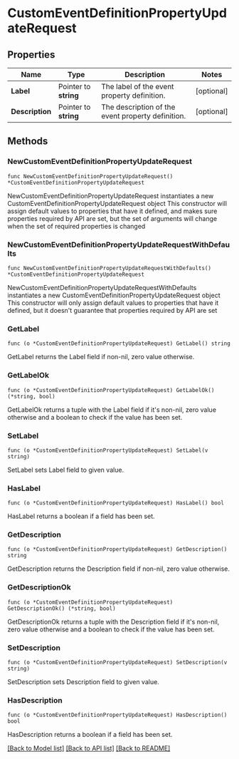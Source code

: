 # CustomEventDefinitionPropertyUpdateRequest

## Properties

Name | Type | Description | Notes
------------ | ------------- | ------------- | -------------
**Label** | Pointer to **string** | The label of the event property definition. | [optional] 
**Description** | Pointer to **string** | The description of the event property definition. | [optional] 

## Methods

### NewCustomEventDefinitionPropertyUpdateRequest

`func NewCustomEventDefinitionPropertyUpdateRequest() *CustomEventDefinitionPropertyUpdateRequest`

NewCustomEventDefinitionPropertyUpdateRequest instantiates a new CustomEventDefinitionPropertyUpdateRequest object
This constructor will assign default values to properties that have it defined,
and makes sure properties required by API are set, but the set of arguments
will change when the set of required properties is changed

### NewCustomEventDefinitionPropertyUpdateRequestWithDefaults

`func NewCustomEventDefinitionPropertyUpdateRequestWithDefaults() *CustomEventDefinitionPropertyUpdateRequest`

NewCustomEventDefinitionPropertyUpdateRequestWithDefaults instantiates a new CustomEventDefinitionPropertyUpdateRequest object
This constructor will only assign default values to properties that have it defined,
but it doesn't guarantee that properties required by API are set

### GetLabel

`func (o *CustomEventDefinitionPropertyUpdateRequest) GetLabel() string`

GetLabel returns the Label field if non-nil, zero value otherwise.

### GetLabelOk

`func (o *CustomEventDefinitionPropertyUpdateRequest) GetLabelOk() (*string, bool)`

GetLabelOk returns a tuple with the Label field if it's non-nil, zero value otherwise
and a boolean to check if the value has been set.

### SetLabel

`func (o *CustomEventDefinitionPropertyUpdateRequest) SetLabel(v string)`

SetLabel sets Label field to given value.

### HasLabel

`func (o *CustomEventDefinitionPropertyUpdateRequest) HasLabel() bool`

HasLabel returns a boolean if a field has been set.

### GetDescription

`func (o *CustomEventDefinitionPropertyUpdateRequest) GetDescription() string`

GetDescription returns the Description field if non-nil, zero value otherwise.

### GetDescriptionOk

`func (o *CustomEventDefinitionPropertyUpdateRequest) GetDescriptionOk() (*string, bool)`

GetDescriptionOk returns a tuple with the Description field if it's non-nil, zero value otherwise
and a boolean to check if the value has been set.

### SetDescription

`func (o *CustomEventDefinitionPropertyUpdateRequest) SetDescription(v string)`

SetDescription sets Description field to given value.

### HasDescription

`func (o *CustomEventDefinitionPropertyUpdateRequest) HasDescription() bool`

HasDescription returns a boolean if a field has been set.


[[Back to Model list]](../README.md#documentation-for-models) [[Back to API list]](../README.md#documentation-for-api-endpoints) [[Back to README]](../README.md)


